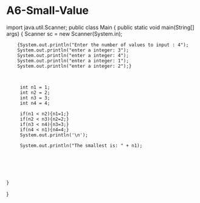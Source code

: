 # A6-Small-Value


import java.util.Scanner;
public class Main {
	public static void main(String[] args) {
		Scanner sc = new Scanner(System.in);
		
		{System.out.println("Enter the number of values to input : 4");
		System.out.println("enter a integer: 3");
		System.out.println("enter a integer: 4");
		System.out.println("enter a integer: 1");
		System.out.println("enter a integer: 2");} 
		
				
		 
		 int n1 = 1;
		 int n2 = 2;
		 int n3 = 3;
		 int n4 = 4;
		 
		 if(n1 < n2){n1=1;}
		 if(n2 < n3){n2=2;}
		 if(n3 < n4){n3=3;}
		 if(n4 < n1){n4=4;}
		 System.out.println('\n');
		
		 System.out.println("The smallest is: " + n1);
		
		


		
		
	}
}
